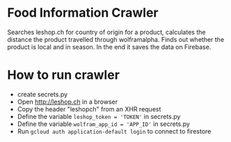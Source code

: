 # Food Information Crawler
Searches leshop.ch for country of origin for a product, calculates the distance the product travelled 
through wolframalpha. Finds out whether the product is local and in season.
In the end it saves the data on Firebase.

# How to run crawler
* create secrets.py
* Open http://leshop.ch in a browser
* Copy the header "leshopch" from an XHR request
* Define the variable `leshop_token = 'TOKEN'` in secrets.py
* Define the variable `wolfram_app_id = 'APP_ID'` in secrets.py 
* Run `gcloud auth application-default login` to connect to firestore